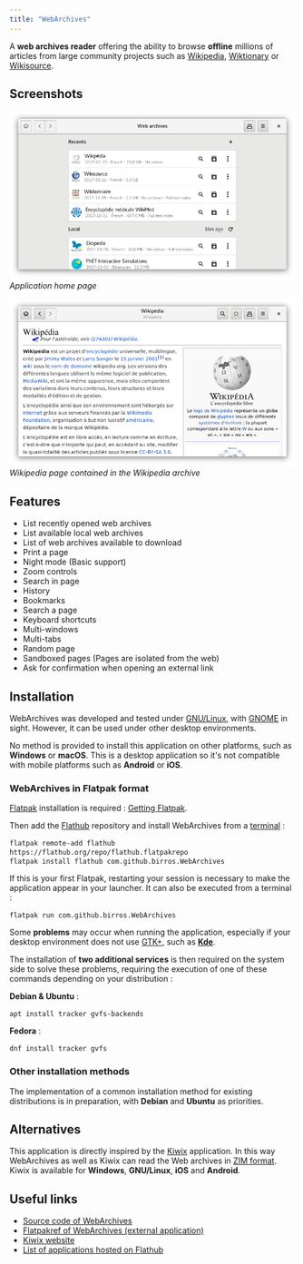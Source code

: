 ```yaml
---
title: "WebArchives"
---
```


A __web archives reader__ offering the ability to browse __offline__ millions of
articles from large community projects such as [Wikipedia], [Wiktionary] or
[Wikisource].

<!-- Summary links -->

[Wikipedia]: https://en.wikipedia.org/wiki/Wikipedia
[Wiktionary]: https://en.wikipedia.org/wiki/Wiktionary
[Wikisource]: https://en.wikipedia.org/wiki/Wikisource

<!-- more -->

## Screenshots

![Screenshot of the application home page](../../../public/assets/projects/web-archives/home_850x500.png)
*Application home page*

![Screenshot of the Wikipedia page contained in the Wikipedia archive](../../../public/assets/projects/web-archives/web-wikipedia_850x500.png)
*Wikipedia page contained in the Wikipedia archive*

## Features

- List recently opened web archives
- List available local web archives
- List of web archives available to download
- Print a page
- Night mode (Basic support)
- Zoom controls
- Search in page
- History
- Bookmarks
- Search a page
- Keyboard shortcuts
- Multi-windows
- Multi-tabs
- Random page
- Sandboxed pages (Pages are isolated from the web)
- Ask for confirmation when opening an external link

## Installation

WebArchives was developed and tested under [GNU/Linux], with [GNOME] in sight.
However, it can be used under other desktop environments.

No method is provided to install this application on other platforms, such as
__Windows__ or __macOS__. This is a desktop application so it's not compatible
with mobile platforms such as __Android__ or __iOS__.

### WebArchives in Flatpak format

[Flatpak] installation is required : [Getting Flatpak].

Then add the [Flathub] repository and install WebArchives from a [terminal] :

    flatpak remote-add flathub https://flathub.org/repo/flathub.flatpakrepo
    flatpak install flathub com.github.birros.WebArchives

If this is your first Flatpak, restarting your session is necessary to make the
application appear in your launcher. It can also be executed from a terminal :

    flatpak run com.github.birros.WebArchives

Some __problems__ may occur when running the application, especially if your
desktop environment does not use [GTK+], such as __[Kde]__.

The installation of __two additional services__ is then required on the system
side to solve these problems, requiring the execution of one of these commands
depending on your distribution :

__Debian & Ubuntu__ :

    apt install tracker gvfs-backends

__Fedora__ :

    dnf install tracker gvfs

### Other installation methods

The implementation of a common installation method for existing distributions
is in preparation, with __Debian__ and __Ubuntu__ as priorities.

## Alternatives

This application is directly inspired by the [Kiwix] application. In this way
WebArchives as well as Kiwix can read the Web archives in [ZIM format]. Kiwix is
available for __Windows__, __GNU/Linux__, __iOS__ and __Android__.

## Useful links

- [Source code of WebArchives]
- [Flatpakref of WebArchives (external application)]
- [Kiwix website]
- [List of applications hosted on Flathub]

<!-- Liens externes et références -->

[GNU/Linux]: https://en.wikipedia.org/wiki/Linux
[GNOME]: https://en.wikipedia.org/wiki/GNOME
[Flatpak]: https://en.wikipedia.org/wiki/Flatpak
[Getting Flatpak]: https://flatpak.org/getting.html
[Flathub]: https://flathub.org/
[terminal]: https://en.wikipedia.org/wiki/Terminal_emulator
[GTK+]: https://en.wikipedia.org/wiki/GTK+
[KDE]: https://en.wikipedia.org/wiki/KDE
[Kiwix]: https://en.wikipedia.org/wiki/Kiwix
[ZIM format]: https://en.wikipedia.org/wiki/ZIM_(file_format)
[Source code of WebArchives]: https://github.com/birros/web-archives
[Flatpakref of WebArchives (external application)]: https://flathub.org/repo/appstream/com.github.birros.WebArchives.flatpakref
[Kiwix website]: https://www.kiwix.org/
[List of applications hosted on Flathub]: https://flathub.org/apps.html
